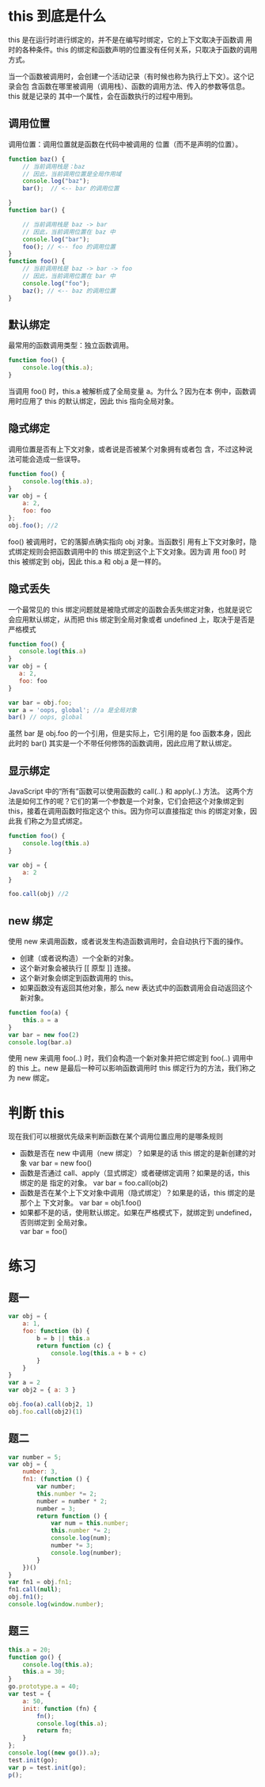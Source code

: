 # this 到底是什么
this 是在运行时进行绑定的，并不是在编写时绑定，它的上下文取决于函数调 用时的各种条件。this 的绑定和函数声明的位置没有任何关系，只取决于函数的调用方式。

当一个函数被调用时，会创建一个活动记录（有时候也称为执行上下文）。这个记录会包 含函数在哪里被调用（调用栈）、函数的调用方法、传入的参数等信息。this 就是记录的 其中一个属性，会在函数执行的过程中用到。

## 调用位置
调用位置：调用位置就是函数在代码中被调用的 位置（而不是声明的位置）。

```js
function baz() {
    // 当前调用栈是：baz 
    // 因此，当前调用位置是全局作用域 
    console.log("baz");
    bar();  // <-- bar 的调用位置 

}
function bar() {

    // 当前调用栈是 baz -> bar 
    // 因此，当前调用位置在 baz 中 
    console.log("bar");
    foo(); // <-- foo 的调用位置 
}
function foo() {
    // 当前调用栈是 baz -> bar -> foo 
    // 因此，当前调用位置在 bar 中
    console.log("foo");
    baz(); // <-- baz 的调用位置
}
```
##  默认绑定
最常用的函数调用类型：独立函数调用。

```js
function foo() {
    console.log(this.a);
}
```

当调用 foo() 时，this.a 被解析成了全局变量 a。为什么？因为在本 例中，函数调用时应用了 this 的默认绑定，因此 this 指向全局对象。

## 隐式绑定
调用位置是否有上下文对象，或者说是否被某个对象拥有或者包 含，不过这种说法可能会造成一些误导。

```js
function foo() {
    console.log(this.a);
}
var obj = {
    a: 2,
    foo: foo
};
obj.foo(); //2
```

 foo() 被调用时，它的落脚点确实指向 obj 对象。当函数引 用有上下文对象时，隐式绑定规则会把函数调用中的 this 绑定到这个上下文对象。因为调 用 foo() 时 this 被绑定到 obj，因此 this.a 和 obj.a 是一样的。

 ## 隐式丢失

 一个最常见的 this 绑定问题就是被隐式绑定的函数会丢失绑定对象，也就是说它会应用默认绑定，从而把 this 绑定到全局对象或者 undefined 上，取决于是否是严格模式

 ```js
function foo() {
    console.log(this.a)
}
var obj = {
    a: 2,
    foo: foo
}

var bar = obj.foo;
var a = 'oops, global'; //a 是全局对象
bar() // oops, global
 ```

虽然 bar 是 obj.foo 的一个引用，但是实际上，它引用的是 foo 函数本身，因此此时的 bar() 其实是一个不带任何修饰的函数调用，因此应用了默认绑定。 

## 显示绑定

JavaScript 中的“所有”函数可以使用函数的 call(..) 和 apply(..) 方法。
这两个方法是如何工作的呢？它们的第一个参数是一个对象，它们会把这个对象绑定到 this，接着在调用函数时指定这个 this。因为你可以直接指定 this 的绑定对象，因此我 们称之为显式绑定。

```js
function foo() {
    console.log(this.a)
}

var obj = {
    a: 2
}

foo.call(obj) //2
```

## new 绑定

使用 new 来调用函数，或者说发生构造函数调用时，会自动执行下面的操作。

- 创建（或者说构造）一个全新的对象。
- 这个新对象会被执行 [[ 原型 ]] 连接。
- 这个新对象会绑定到函数调用的 this。
- 如果函数没有返回其他对象，那么 new 表达式中的函数调用会自动返回这个新对象。

```js
function foo(a) {
    this.a = a
}
var bar = new foo(2)
console.log(bar.a)
```

使用 new 来调用 foo(..) 时，我们会构造一个新对象并把它绑定到 foo(..) 调用中的 this 上。new 是最后一种可以影响函数调用时 this 绑定行为的方法，我们称之为 new 绑定。

# 判断 this

现在我们可以根据优先级来判断函数在某个调用位置应用的是哪条规则

- 函数是否在 new 中调用（new 绑定）？如果是的话 this 绑定的是新创建的对象
  var bar = new foo()
- 函数是否通过 call、apply（显式绑定）或者硬绑定调用？如果是的话，this 绑定的是 指定的对象。
  var bar = foo.call(obj2)
- 函数是否在某个上下文对象中调用（隐式绑定）？如果是的话，this 绑定的是那个上 下文对象。
  var bar = obj1.foo()
- 如果都不是的话，使用默认绑定。如果在严格模式下，就绑定到 undefined，否则绑定到 全局对象。  
  var bar = foo()

# 练习

## 题一

```js
var obj = {
    a: 1,
    foo: function (b) {
        b = b || this.a
        return function (c) {
            console.log(this.a + b + c)
        }
    }
}
var a = 2
var obj2 = { a: 3 }

obj.foo(a).call(obj2, 1)
obj.foo.call(obj2)(1)
```

## 题二

```js
var number = 5;
var obj = {
    number: 3,
    fn1: (function () {
        var number;
        this.number *= 2;
        number = number * 2;
        number = 3;
        return function () {
            var num = this.number;
            this.number *= 2;
            console.log(num);
            number *= 3;
            console.log(number);
        }
    })()
}
var fn1 = obj.fn1;
fn1.call(null);
obj.fn1();
console.log(window.number);

```

## 题三

```js
this.a = 20;
function go() {
    console.log(this.a);
    this.a = 30;
}
go.prototype.a = 40;
var test = {
    a: 50,
    init: function (fn) {
        fn();
        console.log(this.a);
        return fn;
    }
};
console.log((new go()).a);
test.init(go);
var p = test.init(go);
p();
```